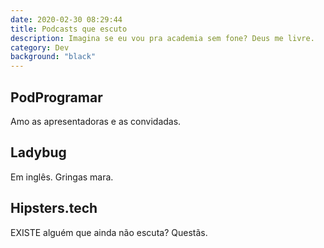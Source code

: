 ```yaml
---
date: 2020-02-30 08:29:44
title: Podcasts que escuto
description: Imagina se eu vou pra academia sem fone? Deus me livre.
category: Dev
background: "black"
---
```


## PodProgramar

Amo as apresentadoras e as convidadas.

## Ladybug

Em inglês. Gringas mara.

## Hipsters.tech

EXISTE alguém que ainda não escuta? Questãs.